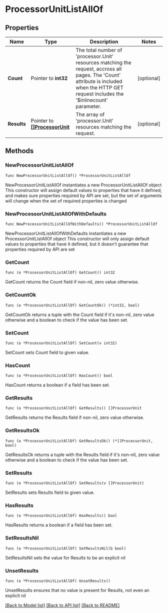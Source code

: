 # ProcessorUnitListAllOf

## Properties

Name | Type | Description | Notes
------------ | ------------- | ------------- | -------------
**Count** | Pointer to **int32** | The total number of &#39;processor.Unit&#39; resources matching the request, accross all pages. The &#39;Count&#39; attribute is included when the HTTP GET request includes the &#39;$inlinecount&#39; parameter. | [optional] 
**Results** | Pointer to [**[]ProcessorUnit**](processor.Unit.md) | The array of &#39;processor.Unit&#39; resources matching the request. | [optional] 

## Methods

### NewProcessorUnitListAllOf

`func NewProcessorUnitListAllOf() *ProcessorUnitListAllOf`

NewProcessorUnitListAllOf instantiates a new ProcessorUnitListAllOf object
This constructor will assign default values to properties that have it defined,
and makes sure properties required by API are set, but the set of arguments
will change when the set of required properties is changed

### NewProcessorUnitListAllOfWithDefaults

`func NewProcessorUnitListAllOfWithDefaults() *ProcessorUnitListAllOf`

NewProcessorUnitListAllOfWithDefaults instantiates a new ProcessorUnitListAllOf object
This constructor will only assign default values to properties that have it defined,
but it doesn't guarantee that properties required by API are set

### GetCount

`func (o *ProcessorUnitListAllOf) GetCount() int32`

GetCount returns the Count field if non-nil, zero value otherwise.

### GetCountOk

`func (o *ProcessorUnitListAllOf) GetCountOk() (*int32, bool)`

GetCountOk returns a tuple with the Count field if it's non-nil, zero value otherwise
and a boolean to check if the value has been set.

### SetCount

`func (o *ProcessorUnitListAllOf) SetCount(v int32)`

SetCount sets Count field to given value.

### HasCount

`func (o *ProcessorUnitListAllOf) HasCount() bool`

HasCount returns a boolean if a field has been set.

### GetResults

`func (o *ProcessorUnitListAllOf) GetResults() []ProcessorUnit`

GetResults returns the Results field if non-nil, zero value otherwise.

### GetResultsOk

`func (o *ProcessorUnitListAllOf) GetResultsOk() (*[]ProcessorUnit, bool)`

GetResultsOk returns a tuple with the Results field if it's non-nil, zero value otherwise
and a boolean to check if the value has been set.

### SetResults

`func (o *ProcessorUnitListAllOf) SetResults(v []ProcessorUnit)`

SetResults sets Results field to given value.

### HasResults

`func (o *ProcessorUnitListAllOf) HasResults() bool`

HasResults returns a boolean if a field has been set.

### SetResultsNil

`func (o *ProcessorUnitListAllOf) SetResultsNil(b bool)`

 SetResultsNil sets the value for Results to be an explicit nil

### UnsetResults
`func (o *ProcessorUnitListAllOf) UnsetResults()`

UnsetResults ensures that no value is present for Results, not even an explicit nil

[[Back to Model list]](../README.md#documentation-for-models) [[Back to API list]](../README.md#documentation-for-api-endpoints) [[Back to README]](../README.md)



